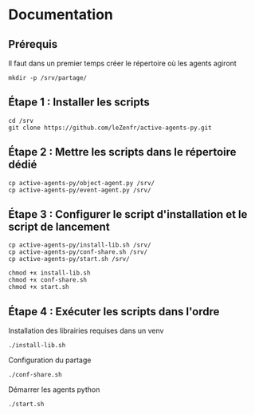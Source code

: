 # Documentation

## Prérequis 
Il faut dans un premier temps créer le répertoire où les agents agiront

```
mkdir -p /srv/partage/
```

## Étape 1 : Installer les scripts
```
cd /srv
git clone https://github.com/leZenfr/active-agents-py.git
```

## Étape 2 : Mettre les scripts dans le répertoire dédié
```
cp active-agents-py/object-agent.py /srv/
cp active-agents-py/event-agent.py /srv/
```

## Étape 3 : Configurer le script d'installation et le script de lancement
```
cp active-agents-py/install-lib.sh /srv/
cp active-agents-py/conf-share.sh /srv/
cp active-agents-py/start.sh /srv/

chmod +x install-lib.sh
chmod +x conf-share.sh
chmod +x start.sh
```

## Étape 4 : Exécuter les scripts dans l'ordre

Installation des librairies requises dans un venv
```
./install-lib.sh
```

Configuration du partage
```
./conf-share.sh
```

Démarrer les agents python
```
./start.sh
```


